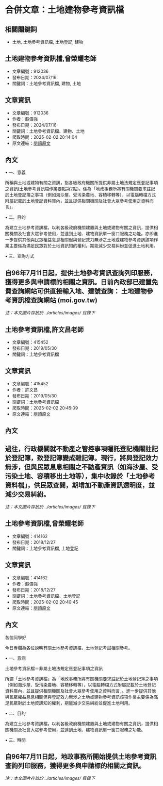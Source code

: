 # 合併文章：土地建物參考資訊檔

## 相關關鍵詞
- 土地, 土地參考資訊檔, 土地登記, 建物

## 土地建物參考資訊檔,曾榮耀老師
- 文章編號：912036
- 發布日期：2024/07/16
- 關鍵詞：土地參考資訊檔, 建物, 土地


## 文章資訊
- 文章編號：912036
- 作者：蘇偉強
- 發布日期：2024/07/16
- 關鍵詞：土地參考資訊檔、建物、土地
- 爬取時間：2025-02-02 20:14:04
- 原文連結：[閱讀原文](https://real-estate.get.com.tw/Columns/detail.aspx?no=912036)

## 內文
• 一、意義

所稱與土地或建物有關之資訊，指各級政府機關所提供非屬土地法規定應登記事項之資訊(土地參考資訊檔作業要點第2點)。係為「地政事務所將有關機關要求註記於土地登記簿之事項（例如海沙屋、受污染農地、容積移轉等），以電腦轉檔方式附屬記載於土地登記資料庫內，並且提供相關機關及社會大眾參考使用之資料而言」。

• 二、目的

為建立土地參考資訊檔，以利各級政府機關建置與土地或建物有關之資訊，提供相關機關及社會大眾參考使用，並達到土地、建物資訊單一窗口服務之功能。亦即進一步提供其他與民眾權益息息相關但與登記效力無涉之土地或建物參考資訊該項作業主要係為滿足民眾對於土地資訊知的權利，期能減少交易糾紛並促進土地利用。

• 三、查詢方式

自96年7月11日起，提供土地參考資訊查詢列印服務，獲得更多與申請標的相關之資訊。日前內政部已建置免費查詢網站可供直接輸入地、建號查詢： 土地建物參考資訊檔查詢網站 (moi.gov.tw)
---
*注：本文圖片存放於 ../articles/images/ 目錄下*


## 土地參考資訊檔,許文昌老師
- 文章編號：415452
- 發布日期：2019/05/30
- 關鍵詞：土地參考資訊檔


## 文章資訊
- 文章編號：415452
- 作者：許文昌
- 發布日期：2019/05/30
- 關鍵詞：土地參考資訊檔
- 爬取時間：2025-02-02 20:45:09
- 原文連結：[閱讀原文](https://real-estate.get.com.tw/Columns/detail.aspx?no=415452)

## 內文
過往，行政機關就不動產之管控事項囑託登記機關註記於登記簿，致登記簿變成雜記簿。現行，將與登記效力無涉，但與民眾息息相關之不動產資訊（如海沙屋、受污染土地、容積移出土地等），集中收錄於「土地參考資料檔」，供民眾查閱，期增加不動產資訊透明度，並減少交易糾紛。
---
*注：本文圖片存放於 ../articles/images/ 目錄下*


## 土地參考資訊檔,曾榮耀老師
- 文章編號：414162
- 發布日期：2018/12/27
- 關鍵詞：土地參考資訊檔, 土地登記


## 文章資訊
- 文章編號：414162
- 作者：蘇偉強
- 發布日期：2018/12/27
- 關鍵詞：土地參考資訊檔、土地登記
- 爬取時間：2025-02-02 20:40:45
- 原文連結：[閱讀原文](https://real-estate.get.com.tw/Columns/detail.aspx?no=414162)

## 內文
各位同學好

今日專欄為各位說明有關土地參考資訊檔，土地登記考試相關參考。

• 一、意涵

土地參考資訊檔＝非屬土地法規定應登記事項之資訊

所謂「土地參考資訊檔」為「地政事務所將有關機關要求註記於土地登記簿之事項（例如海沙屋、受污染農地、容積移轉等），以電腦轉檔方式附屬記載於土地登記資料庫內，並且提供相關機關及社會大眾參考使用之資料而言」。進一步提供其他與民眾權益息息相關但與登記效力無涉之土地或建物參考資訊該項作業主要係為滿足民眾對於土地資訊知的權利，期能減少交易糾紛並促進土地利用。

• 二、目的

為建立土地參考資訊檔，以利各級政府機關建置與土地或建物有關之資訊，提供相關機關及社會大眾參考使用，並達到土地、建物資訊單一窗口服務之功能。

• 三、時間

自96年7月11日起，地政事務所開始提供土地參考資訊查詢列印服務，獲得更多與申請標的相關之資訊。
---
*注：本文圖片存放於 ../articles/images/ 目錄下*

